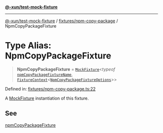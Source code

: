 [**@-xun/test-mock-fixture**](../../../README.md)

***

[@-xun/test-mock-fixture](../../../README.md) / [fixtures/npm-copy-package](../README.md) / NpmCopyPackageFixture

# Type Alias: NpmCopyPackageFixture

> **NpmCopyPackageFixture** = [`MockFixture`](../../../types/fixtures/type-aliases/MockFixture.md)\<*typeof* [`npmCopyPackageFixtureName`](../variables/npmCopyPackageFixtureName.md), [`FixtureContext`](../../../types/fixtures/type-aliases/FixtureContext.md)\<[`NpmCopyPackageFixtureOptions`](NpmCopyPackageFixtureOptions.md)\>\>

Defined in: [fixtures/npm-copy-package.ts:22](https://github.com/Xunnamius/test-utils/blob/42ca751c587603f2d187a75074f79266154d176a/packages/test-mock-fixture/src/fixtures/npm-copy-package.ts#L22)

A [MockFixture](../../../types/fixtures/type-aliases/MockFixture.md) instantiation of this fixture.

## See

[npmCopyPackageFixture](../functions/npmCopyPackageFixture.md)
